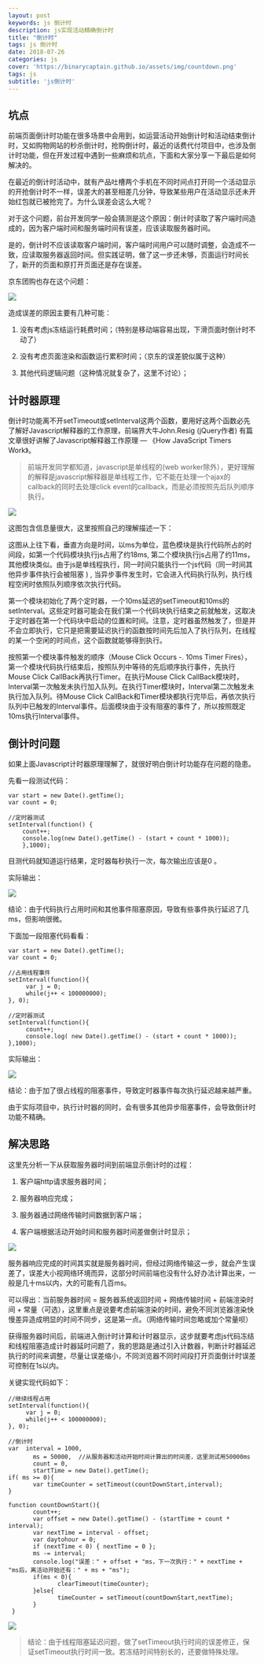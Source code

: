 ```yaml
---
layout: post
keywords: js 倒计时
description: js实现活动精确倒计时
title: "倒计时"
tags: js 倒计时
date: 2018-07-26
categories: js
cover: 'https://binarycaptain.github.io/assets/img/countdown.png'
tags: js
subtitle: 'js倒计时'
---
```


## 坑点

前端页面倒计时功能在很多场景中会用到，如运营活动开始倒计时和活动结束倒计时，又如购物网站的秒杀倒计时，抢购倒计时，最近的话费代付项目中，也涉及倒计时功能，但在开发过程中遇到一些麻烦和坑点，下面和大家分享一下最后是如何解决的。

在最近的倒计时活动中，就有产品吐槽两个手机在不同时间点打开同一个活动显示的开抢倒计时不一样，误差大的甚至相差几分钟，导致某些用户在活动显示还未开始红包就已被抢完了。为什么误差会这么大呢？

对于这个问题，前台开发同学一般会猜测是这个原因：倒计时读取了客户端时间造成的，因为客户端时间和服务端时间有误差，应该读取服务器时间。

是的，倒计时不应该读取客户端时间，客户端时间用户可以随时调整，会造成不一致，应读取服务器返回时间。但实践证明，做了这一步还未够，页面运行时间长了，新开的页面和原打开页面还是存在误差。

京东团购也存在这个问题：

![](https://binarycaptain.github.io/assets/img/countdown.png)

造成误差的原因主要有几种可能：

1. 没有考虑js冻结运行耗费时间；（特别是移动端容易出现，下滑页面时倒计时不动了）

2. 没有考虑页面渲染和函数运行累积时间；（京东的误差貌似属于这种）

3. 其他代码逻辑问题（这种情况就复杂了，这里不讨论）；

## 计时器原理

倒计时功能离不开setTimeout或setInterval这两个函数，要用好这两个函数必先了解好Javascript解释器的工作原理，前端界大牛John.Resig (jQuery作者) 有篇文章很好讲解了Javascript解释器工作原理 — 《How JavaScript Timers Work》。

>前端开发同学都知道，javascript是单线程的(web worker除外），更好理解的解释是javascript解释器是单线程工作，它不能在处理一个ajax的callback的同时去处理click event的callback，而是必须按照先后队列顺序执行。

![](https://binarycaptain.github.io/assets/img/countdown-1.png)

这图包含信息量很大，这里按照自己的理解描述一下：

这图从上往下看，垂直方向是时间，以ms为单位，蓝色模块是执行代码所占的时间段，如第一个代码模块执行js占用了约18ms, 第二个模块执行js占用了约11ms，其他模块类似。由于js是单线程执行，同一时间只能执行一个js代码（同一时间其他异步事件执行会被阻塞 ) , 当异步事件发生时，它会进入代码执行队列，执行线程空闲时依照队列顺序依次执行代码。

第一个模块初始化了两个定时器，一个10ms延迟的setTimeout和10ms的setInterval。这些定时器可能会在我们第一个代码块执行结束之前就触发，这取决于定时器在第一个代码块中启动的位置和时间。注意，定时器虽然触发了，但是并不会立即执行，它只是把需要延迟执行的函数按时间先后加入了执行队列，在线程的某一个空闲的时间点，这个函数就能够得到执行。

按照第一个模块事件触发的顺序（Mouse Click Occurs -. 10ms Timer Fires），第一个模块代码执行结束后，按照队列中等待的先后顺序执行事件，先执行Mouse Click CallBack再执行Timer。在执行Mouse Click CallBack模块时，Interval第一次触发未执行加入队列。在执行Timer模块时，Interval第二次触发未执行加入队列。待Mouse Click CallBack和Timer模块都执行完毕后，再依次执行队列中已触发的Interval事件。后面模块由于没有阻塞的事件了，所以按照既定10ms执行Interval事件。

## 倒计时问题

如果上面Javascript计时器原理理解了，就很好明白倒计时功能存在问题的隐患。

先看一段测试代码：

```
var start = new Date().getTime();
var count = 0;

//定时器测试
setInterval(function() {
    count++;
    console.log(new Date().getTime() - (start + count * 1000));
    },1000);

```
目测代码就知道运行结果，定时器每秒执行一次，每次输出应该是0 。

实际输出：

![](https://binarycaptain.github.io/assets/img/countdown-2.png)

结论：由于代码执行占用时间和其他事件阻塞原因，导致有些事件执行延迟了几ms，但影响很微。

下面加一段阻塞代码看看：

```
var start = new Date().getTime(); 
var count = 0; 
 
//占用线程事件 
setInterval(function(){ 
     var j = 0; 
     while(j++ < 100000000); 
}, 0); 
 
//定时器测试
setInterval(function(){ 
     count++; 
     console.log( new Date().getTime() - (start + count * 1000)); 
},1000);

```

实际输出：

![](https://binarycaptain.github.io/assets/img/countdown-3.png)

结论：由于加了很占线程的阻塞事件，导致定时器事件每次执行延迟越来越严重。

由于实际项目中，执行计时器的同时，会有很多其他异步阻塞事件，会导致倒计时功能不精确。

## 解决思路

这里先分析一下从获取服务器时间到前端显示倒计时的过程：

1. 客户端http请求服务器时间；

2. 服务器响应完成；

3. 服务器通过网络传输时间数据到客户端；

4. 客户端根据活动开始时间和服务器时间差做倒计时显示；

![](https://binarycaptain.github.io/assets/img/countdown-4.png)

服务器响应完成的时间其实就是服务器时间，但经过网络传输这一步，就会产生误差了，误差大小视网络环境而异，这部分时间前端也没有什么好办法计算出来，一般是几十ms以内，大的可能有几百ms。

可以得出：当前服务器时间 = 服务器系统返回时间 + 网络传输时间 + 前端渲染时间 + 常量（可选），这里重点是说要考虑前端渲染的时间，避免不同浏览器渲染快慢差异造成明显的时间不同步，这是第一点。（网络传输时间忽略或加个常量呗）

获得服务器时间后，前端进入倒计时计算和计时器显示，这步就要考虑js代码冻结和线程阻塞造成计时器延时问题了，我的思路是通过引入计数器，判断计时器延迟执行的时间来调整，尽量让误差缩小，不同浏览器不同时间段打开页面倒计时误差可控制在1s以内。

关键实现代码如下：

```
//继续线程占用
setInterval(function(){ 
     var j = 0; 
     while(j++ < 100000000); 
}, 0); 
 
//倒计时
var  interval = 1000,
       ms = 50000,  //从服务器和活动开始时间计算出的时间差，这里测试用50000ms
       count = 0,
       startTime = new Date().getTime();
if( ms >= 0){
       var timeCounter = setTimeout(countDownStart,interval);                  
}
 
function countDownStart(){
       count++;
       var offset = new Date().getTime() - (startTime + count * interval);
       var nextTime = interval - offset;
       var daytohour = 0; 
       if (nextTime < 0) { nextTime = 0 };
       ms -= interval;
       console.log("误差：" + offset + "ms，下一次执行：" + nextTime + "ms后，离活动开始还有：" + ms + "ms");
       if(ms < 0){
              clearTimeout(timeCounter);
       }else{
              timeCounter = setTimeout(countDownStart,nextTime);
       }
 }

```
![](https://binarycaptain.github.io/assets/img/countdown-5.png)

>结论：由于线程阻塞延迟问题，做了setTimeout执行时间的误差修正，保证setTimeout执行时间一致。若冻结时间特别长的，还要做特殊处理。

























